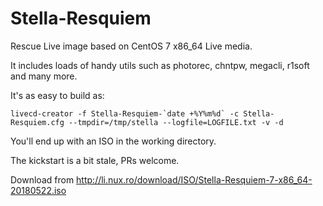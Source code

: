 # Stella-Resquiem
Rescue Live image based on CentOS 7 x86_64 Live media.

It includes loads of handy utils such as photorec, chntpw, megacli, r1soft and many more.

It's as easy to build as:
```
livecd-creator -f Stella-Resquiem-`date +%Y%m%d` -c Stella-Resquiem.cfg --tmpdir=/tmp/stella --logfile=LOGFILE.txt -v -d
```
You'll end up with an ISO in the working directory.

The kickstart is a bit stale, PRs welcome.

Download from http://li.nux.ro/download/ISO/Stella-Resquiem-7-x86_64-20180522.iso
